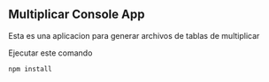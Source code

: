## Multiplicar Console App

Esta es una aplicacion para generar archivos de tablas de multiplicar 


Ejecutar este comando

```
npm install
```